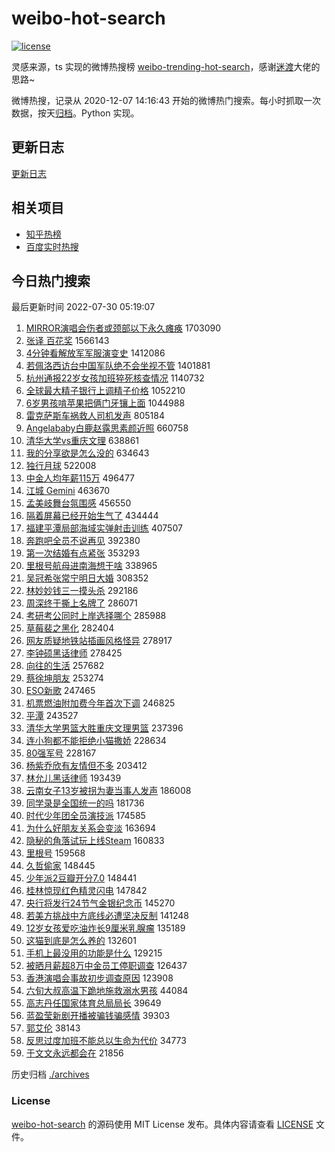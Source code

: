 # weibo-hot-search

[![license](https://img.shields.io/github/license/Arrackisarookie/weibo-hot-search)](https://github.com/Arrackisarookie/weibo-hot-search/blob/master/LICENSE)

灵感来源，ts 实现的微博热搜榜 [weibo-trending-hot-search](https://github.com/justjavac/weibo-trending-hot-search)，感谢[迷渡](https://github.com/justjavac)大佬的思路~

微博热搜，记录从 2020-12-07 14:16:43 开始的微博热门搜索。每小时抓取一次数据，按天[归档](./archives)。Python 实现。

## 更新日志
[更新日志](./UPDATE.md)

## 相关项目
+ [知乎热榜](https://github.com/Arrackisarookie/zhihu-top-search)
+ [百度实时热搜](https://github.com/Arrackisarookie/baidu-hot-search)

## 今日热门搜索

<!-- Rank Begin -->

最后更新时间 2022-07-30 05:19:07

1. [MIRROR演唱会伤者或颈部以下永久瘫痪](https://s.weibo.com/weibo?q=%23MIRROR%E6%BC%94%E5%94%B1%E4%BC%9A%E4%BC%A4%E8%80%85%E6%88%96%E9%A2%88%E9%83%A8%E4%BB%A5%E4%B8%8B%E6%B0%B8%E4%B9%85%E7%98%AB%E7%97%AA%23&Refer=top) 1703090
1. [张译 百花奖](https://s.weibo.com/weibo?q=%E5%BC%A0%E8%AF%91%20%E7%99%BE%E8%8A%B1%E5%A5%96&Refer=top) 1566143
1. [4分钟看解放军军服演变史](https://s.weibo.com/weibo?q=%234%E5%88%86%E9%92%9F%E7%9C%8B%E8%A7%A3%E6%94%BE%E5%86%9B%E5%86%9B%E6%9C%8D%E6%BC%94%E5%8F%98%E5%8F%B2%23&Refer=top) 1412086
1. [若佩洛西访台中国军队绝不会坐视不管](https://s.weibo.com/weibo?q=%23%E8%8B%A5%E4%BD%A9%E6%B4%9B%E8%A5%BF%E8%AE%BF%E5%8F%B0%E4%B8%AD%E5%9B%BD%E5%86%9B%E9%98%9F%E7%BB%9D%E4%B8%8D%E4%BC%9A%E5%9D%90%E8%A7%86%E4%B8%8D%E7%AE%A1%23&Refer=top) 1401881
1. [杭州通报22岁女孩加班猝死核查情况](https://s.weibo.com/weibo?q=%23%E6%9D%AD%E5%B7%9E%E9%80%9A%E6%8A%A522%E5%B2%81%E5%A5%B3%E5%AD%A9%E5%8A%A0%E7%8F%AD%E7%8C%9D%E6%AD%BB%E6%A0%B8%E6%9F%A5%E6%83%85%E5%86%B5%23&Refer=top) 1140732
1. [全球最大精子银行上调精子价格](https://s.weibo.com/weibo?q=%23%E5%85%A8%E7%90%83%E6%9C%80%E5%A4%A7%E7%B2%BE%E5%AD%90%E9%93%B6%E8%A1%8C%E4%B8%8A%E8%B0%83%E7%B2%BE%E5%AD%90%E4%BB%B7%E6%A0%BC%23&Refer=top) 1052210
1. [6岁男孩啃苹果把俩门牙镶上面](https://s.weibo.com/weibo?q=%236%E5%B2%81%E7%94%B7%E5%AD%A9%E5%95%83%E8%8B%B9%E6%9E%9C%E6%8A%8A%E4%BF%A9%E9%97%A8%E7%89%99%E9%95%B6%E4%B8%8A%E9%9D%A2%23&Refer=top) 1044988
1. [雷克萨斯车祸救人司机发声](https://s.weibo.com/weibo?q=%23%E9%9B%B7%E5%85%8B%E8%90%A8%E6%96%AF%E8%BD%A6%E7%A5%B8%E6%95%91%E4%BA%BA%E5%8F%B8%E6%9C%BA%E5%8F%91%E5%A3%B0%23&Refer=top) 805184
1. [Angelababy白鹿赵露思素颜近照](https://s.weibo.com/weibo?q=%23Angelababy%E7%99%BD%E9%B9%BF%E8%B5%B5%E9%9C%B2%E6%80%9D%E7%B4%A0%E9%A2%9C%E8%BF%91%E7%85%A7%23&Refer=top) 660758
1. [清华大学vs重庆文理](https://s.weibo.com/weibo?q=%23%E6%B8%85%E5%8D%8E%E5%A4%A7%E5%AD%A6vs%E9%87%8D%E5%BA%86%E6%96%87%E7%90%86%23&Refer=top) 638861
1. [我的分享欲是怎么没的](https://s.weibo.com/weibo?q=%23%E6%88%91%E7%9A%84%E5%88%86%E4%BA%AB%E6%AC%B2%E6%98%AF%E6%80%8E%E4%B9%88%E6%B2%A1%E7%9A%84%23&Refer=top) 634643
1. [独行月球](https://s.weibo.com/weibo?q=%E7%8B%AC%E8%A1%8C%E6%9C%88%E7%90%83&Refer=top) 522008
1. [中金人均年薪115万](https://s.weibo.com/weibo?q=%23%E4%B8%AD%E9%87%91%E4%BA%BA%E5%9D%87%E5%B9%B4%E8%96%AA115%E4%B8%87%23&Refer=top) 496477
1. [江城 Gemini](https://s.weibo.com/weibo?q=%E6%B1%9F%E5%9F%8E%20Gemini&Refer=top) 463670
1. [孟美岐舞台氛围感](https://s.weibo.com/weibo?q=%23%E5%AD%9F%E7%BE%8E%E5%B2%90%E8%88%9E%E5%8F%B0%E6%B0%9B%E5%9B%B4%E6%84%9F%23&Refer=top) 456550
1. [隔着屏幕已经开始生气了](https://s.weibo.com/weibo?q=%23%E9%9A%94%E7%9D%80%E5%B1%8F%E5%B9%95%E5%B7%B2%E7%BB%8F%E5%BC%80%E5%A7%8B%E7%94%9F%E6%B0%94%E4%BA%86%23&Refer=top) 434444
1. [福建平潭局部海域实弹射击训练](https://s.weibo.com/weibo?q=%23%E7%A6%8F%E5%BB%BA%E5%B9%B3%E6%BD%AD%E5%B1%80%E9%83%A8%E6%B5%B7%E5%9F%9F%E5%AE%9E%E5%BC%B9%E5%B0%84%E5%87%BB%E8%AE%AD%E7%BB%83%23&Refer=top) 407507
1. [奔跑吧全员不说再见](https://s.weibo.com/weibo?q=%23%E5%A5%94%E8%B7%91%E5%90%A7%E5%85%A8%E5%91%98%E4%B8%8D%E8%AF%B4%E5%86%8D%E8%A7%81%23&Refer=top) 392380
1. [第一次结婚有点紧张](https://s.weibo.com/weibo?q=%23%E7%AC%AC%E4%B8%80%E6%AC%A1%E7%BB%93%E5%A9%9A%E6%9C%89%E7%82%B9%E7%B4%A7%E5%BC%A0%23&Refer=top) 353293
1. [里根号航母进南海想干啥](https://s.weibo.com/weibo?q=%23%E9%87%8C%E6%A0%B9%E5%8F%B7%E8%88%AA%E6%AF%8D%E8%BF%9B%E5%8D%97%E6%B5%B7%E6%83%B3%E5%B9%B2%E5%95%A5%23&Refer=top) 338965
1. [吴冠希张常宁明日大婚](https://s.weibo.com/weibo?q=%23%E5%90%B4%E5%86%A0%E5%B8%8C%E5%BC%A0%E5%B8%B8%E5%AE%81%E6%98%8E%E6%97%A5%E5%A4%A7%E5%A9%9A%23&Refer=top) 308352
1. [林妙妙钱三一摸头杀](https://s.weibo.com/weibo?q=%23%E6%9E%97%E5%A6%99%E5%A6%99%E9%92%B1%E4%B8%89%E4%B8%80%E6%91%B8%E5%A4%B4%E6%9D%80%23&Refer=top) 292186
1. [周深终于撕上名牌了](https://s.weibo.com/weibo?q=%23%E5%91%A8%E6%B7%B1%E7%BB%88%E4%BA%8E%E6%92%95%E4%B8%8A%E5%90%8D%E7%89%8C%E4%BA%86%23&Refer=top) 286071
1. [考研考公同时上岸选择哪个](https://s.weibo.com/weibo?q=%23%E8%80%83%E7%A0%94%E8%80%83%E5%85%AC%E5%90%8C%E6%97%B6%E4%B8%8A%E5%B2%B8%E9%80%89%E6%8B%A9%E5%93%AA%E4%B8%AA%23&Refer=top) 285988
1. [草莓裴之黑化](https://s.weibo.com/weibo?q=%23%E8%8D%89%E8%8E%93%E8%A3%B4%E4%B9%8B%E9%BB%91%E5%8C%96%23&Refer=top) 282404
1. [网友质疑地铁站插画风格怪异](https://s.weibo.com/weibo?q=%23%E7%BD%91%E5%8F%8B%E8%B4%A8%E7%96%91%E5%9C%B0%E9%93%81%E7%AB%99%E6%8F%92%E7%94%BB%E9%A3%8E%E6%A0%BC%E6%80%AA%E5%BC%82%23&Refer=top) 278917
1. [李钟硕黑话律师](https://s.weibo.com/weibo?q=%23%E6%9D%8E%E9%92%9F%E7%A1%95%E9%BB%91%E8%AF%9D%E5%BE%8B%E5%B8%88%23&Refer=top) 278425
1. [向往的生活](https://s.weibo.com/weibo?q=%E5%90%91%E5%BE%80%E7%9A%84%E7%94%9F%E6%B4%BB&Refer=top) 257682
1. [蔡徐坤朋友](https://s.weibo.com/weibo?q=%23%E8%94%A1%E5%BE%90%E5%9D%A4%E6%9C%8B%E5%8F%8B%23&Refer=top) 253274
1. [ESO新歌](https://s.weibo.com/weibo?q=%23ESO%E6%96%B0%E6%AD%8C%23&Refer=top) 247465
1. [机票燃油附加费今年首次下调](https://s.weibo.com/weibo?q=%23%E6%9C%BA%E7%A5%A8%E7%87%83%E6%B2%B9%E9%99%84%E5%8A%A0%E8%B4%B9%E4%BB%8A%E5%B9%B4%E9%A6%96%E6%AC%A1%E4%B8%8B%E8%B0%83%23&Refer=top) 246825
1. [平潭](https://s.weibo.com/weibo?q=%E5%B9%B3%E6%BD%AD&Refer=top) 243527
1. [清华大学男篮大胜重庆文理男篮](https://s.weibo.com/weibo?q=%23%E6%B8%85%E5%8D%8E%E5%A4%A7%E5%AD%A6%E7%94%B7%E7%AF%AE%E5%A4%A7%E8%83%9C%E9%87%8D%E5%BA%86%E6%96%87%E7%90%86%E7%94%B7%E7%AF%AE%23&Refer=top) 237396
1. [连小狗都不能拒绝小猫撒娇](https://s.weibo.com/weibo?q=%23%E8%BF%9E%E5%B0%8F%E7%8B%97%E9%83%BD%E4%B8%8D%E8%83%BD%E6%8B%92%E7%BB%9D%E5%B0%8F%E7%8C%AB%E6%92%92%E5%A8%87%23&Refer=top) 228634
1. [80强军号](https://s.weibo.com/weibo?q=%2380%E5%BC%BA%E5%86%9B%E5%8F%B7%23&Refer=top) 228167
1. [杨紫乔欣有友情但不多](https://s.weibo.com/weibo?q=%23%E6%9D%A8%E7%B4%AB%E4%B9%94%E6%AC%A3%E6%9C%89%E5%8F%8B%E6%83%85%E4%BD%86%E4%B8%8D%E5%A4%9A%23&Refer=top) 203412
1. [林允儿黑话律师](https://s.weibo.com/weibo?q=%23%E6%9E%97%E5%85%81%E5%84%BF%E9%BB%91%E8%AF%9D%E5%BE%8B%E5%B8%88%23&Refer=top) 193439
1. [云南女子13岁被拐为妻当事人发声](https://s.weibo.com/weibo?q=%23%E4%BA%91%E5%8D%97%E5%A5%B3%E5%AD%9013%E5%B2%81%E8%A2%AB%E6%8B%90%E4%B8%BA%E5%A6%BB%E5%BD%93%E4%BA%8B%E4%BA%BA%E5%8F%91%E5%A3%B0%23&Refer=top) 186008
1. [同学录是全国统一的吗](https://s.weibo.com/weibo?q=%23%E5%90%8C%E5%AD%A6%E5%BD%95%E6%98%AF%E5%85%A8%E5%9B%BD%E7%BB%9F%E4%B8%80%E7%9A%84%E5%90%97%23&Refer=top) 181736
1. [时代少年团全员演技派](https://s.weibo.com/weibo?q=%23%E6%97%B6%E4%BB%A3%E5%B0%91%E5%B9%B4%E5%9B%A2%E5%85%A8%E5%91%98%E6%BC%94%E6%8A%80%E6%B4%BE%23&Refer=top) 174585
1. [为什么好朋友关系会变淡](https://s.weibo.com/weibo?q=%23%E4%B8%BA%E4%BB%80%E4%B9%88%E5%A5%BD%E6%9C%8B%E5%8F%8B%E5%85%B3%E7%B3%BB%E4%BC%9A%E5%8F%98%E6%B7%A1%23&Refer=top) 163694
1. [隐秘的角落试玩上线Steam](https://s.weibo.com/weibo?q=%23%E9%9A%90%E7%A7%98%E7%9A%84%E8%A7%92%E8%90%BD%E8%AF%95%E7%8E%A9%E4%B8%8A%E7%BA%BFSteam%23&Refer=top) 160833
1. [里根号](https://s.weibo.com/weibo?q=%23%E9%87%8C%E6%A0%B9%E5%8F%B7%23&Refer=top) 159568
1. [久哲偷家](https://s.weibo.com/weibo?q=%23%E4%B9%85%E5%93%B2%E5%81%B7%E5%AE%B6%23&Refer=top) 148445
1. [少年派2豆瓣开分7.0](https://s.weibo.com/weibo?q=%23%E5%B0%91%E5%B9%B4%E6%B4%BE2%E8%B1%86%E7%93%A3%E5%BC%80%E5%88%867.0%23&Refer=top) 148441
1. [桂林惊现红色精灵闪电](https://s.weibo.com/weibo?q=%23%E6%A1%82%E6%9E%97%E6%83%8A%E7%8E%B0%E7%BA%A2%E8%89%B2%E7%B2%BE%E7%81%B5%E9%97%AA%E7%94%B5%23&Refer=top) 147842
1. [央行将发行24节气金银纪念币](https://s.weibo.com/weibo?q=%23%E5%A4%AE%E8%A1%8C%E5%B0%86%E5%8F%91%E8%A1%8C24%E8%8A%82%E6%B0%94%E9%87%91%E9%93%B6%E7%BA%AA%E5%BF%B5%E5%B8%81%23&Refer=top) 145270
1. [若美方挑战中方底线必遭坚决反制](https://s.weibo.com/weibo?q=%23%E8%8B%A5%E7%BE%8E%E6%96%B9%E6%8C%91%E6%88%98%E4%B8%AD%E6%96%B9%E5%BA%95%E7%BA%BF%E5%BF%85%E9%81%AD%E5%9D%9A%E5%86%B3%E5%8F%8D%E5%88%B6%23&Refer=top) 141248
1. [12岁女孩爱吃油炸长9厘米乳腺瘤](https://s.weibo.com/weibo?q=%2312%E5%B2%81%E5%A5%B3%E5%AD%A9%E7%88%B1%E5%90%83%E6%B2%B9%E7%82%B8%E9%95%BF9%E5%8E%98%E7%B1%B3%E4%B9%B3%E8%85%BA%E7%98%A4%23&Refer=top) 135189
1. [这猫到底是怎么养的](https://s.weibo.com/weibo?q=%23%E8%BF%99%E7%8C%AB%E5%88%B0%E5%BA%95%E6%98%AF%E6%80%8E%E4%B9%88%E5%85%BB%E7%9A%84%23&Refer=top) 132601
1. [手机上最没用的功能是什么](https://s.weibo.com/weibo?q=%23%E6%89%8B%E6%9C%BA%E4%B8%8A%E6%9C%80%E6%B2%A1%E7%94%A8%E7%9A%84%E5%8A%9F%E8%83%BD%E6%98%AF%E4%BB%80%E4%B9%88%23&Refer=top) 129215
1. [被晒月薪超8万中金员工停职调查](https://s.weibo.com/weibo?q=%23%E8%A2%AB%E6%99%92%E6%9C%88%E8%96%AA%E8%B6%858%E4%B8%87%E4%B8%AD%E9%87%91%E5%91%98%E5%B7%A5%E5%81%9C%E8%81%8C%E8%B0%83%E6%9F%A5%23&Refer=top) 126437
1. [香港演唱会事故初步调查原因](https://s.weibo.com/weibo?q=%23%E9%A6%99%E6%B8%AF%E6%BC%94%E5%94%B1%E4%BC%9A%E4%BA%8B%E6%95%85%E5%88%9D%E6%AD%A5%E8%B0%83%E6%9F%A5%E5%8E%9F%E5%9B%A0%23&Refer=top) 123908
1. [六旬大叔高温下跪地施救溺水男孩](https://s.weibo.com/weibo?q=%23%E5%85%AD%E6%97%AC%E5%A4%A7%E5%8F%94%E9%AB%98%E6%B8%A9%E4%B8%8B%E8%B7%AA%E5%9C%B0%E6%96%BD%E6%95%91%E6%BA%BA%E6%B0%B4%E7%94%B7%E5%AD%A9%23&Refer=top) 44084
1. [高志丹任国家体育总局局长](https://s.weibo.com/weibo?q=%23%E9%AB%98%E5%BF%97%E4%B8%B9%E4%BB%BB%E5%9B%BD%E5%AE%B6%E4%BD%93%E8%82%B2%E6%80%BB%E5%B1%80%E5%B1%80%E9%95%BF%23&Refer=top) 39649
1. [蓝盈莹新剧开播被骗钱骗感情](https://s.weibo.com/weibo?q=%23%E8%93%9D%E7%9B%88%E8%8E%B9%E6%96%B0%E5%89%A7%E5%BC%80%E6%92%AD%E8%A2%AB%E9%AA%97%E9%92%B1%E9%AA%97%E6%84%9F%E6%83%85%23&Refer=top) 39303
1. [郭艾伦](https://s.weibo.com/weibo?q=%E9%83%AD%E8%89%BE%E4%BC%A6&Refer=top) 38143
1. [反思过度加班不能总以生命为代价](https://s.weibo.com/weibo?q=%23%E5%8F%8D%E6%80%9D%E8%BF%87%E5%BA%A6%E5%8A%A0%E7%8F%AD%E4%B8%8D%E8%83%BD%E6%80%BB%E4%BB%A5%E7%94%9F%E5%91%BD%E4%B8%BA%E4%BB%A3%E4%BB%B7%23&Refer=top) 34773
1. [于文文永远都会在](https://s.weibo.com/weibo?q=%23%E4%BA%8E%E6%96%87%E6%96%87%E6%B0%B8%E8%BF%9C%E9%83%BD%E4%BC%9A%E5%9C%A8%23&Refer=top) 21856
<!-- Rank End -->

历史归档 [./archives](./archives)

### License

[weibo-hot-search](https://github.com/Arrackisarookie/weibo-hot-search) 的源码使用 MIT License 发布。具体内容请查看 [LICENSE](./LICENSE) 文件。
